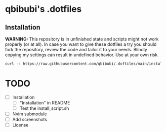 # qbibubi's .dotfiles

## Installation

**WARNING:** This repository is in unfinished state and scripts might not work properly (or at all). In case you want to give these dotfiles a try you should fork the repository, review the code and tailor it to your needs. Blindly copying my settings can result in undefined behavior. Use at your own risk.

```bash
curl -s https://raw.githubusercontent.com/qbibubi/.doftiles/main/install | /usr/bin/bash
```


# TODO

- [ ] Installation
    - [ ] "Installation" in README
    - [ ] Test the install_script.sh
- [ ] Nvim submodule
- [ ] Add screenshots
- [ ] License
